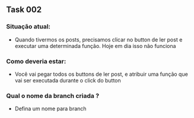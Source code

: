 ## Task 002

### Situação atual:

- Quando tivermos os posts, precisamos clicar no button de ler post e executar uma determinada função. Hoje em dia isso não funciona

### Como deveria estar:

- Você vai pegar todos os buttons de ler post, e atribuir uma função que vai ser executada durante o click do button

### Qual o nome da branch criada ?

- Defina um nome para branch

